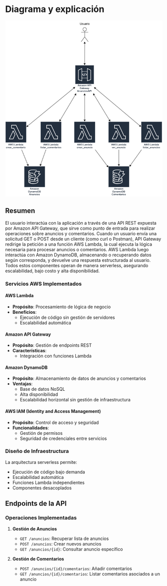 # Diagrama y explicación

![Diagrama del ejercicio](imagenes/Diagrama_anuncios.png)



## Resumen

El usuario interactúa con la aplicación a través de una API REST expuesta por Amazon API Gateway, que sirve como punto de entrada para realizar operaciones sobre anuncios y comentarios. Cuando un usuario envía una solicitud GET o POST desde un cliente (como curl o Postman), API Gateway redirige la petición a una función AWS Lambda, la cual ejecuta la lógica necesaria para procesar anuncios o comentarios. AWS Lambda luego interactúa con Amazon DynamoDB, almacenando o recuperando datos según corresponda, y devuelve una respuesta estructurada al usuario. Todos estos componentes operan de manera serverless, asegurando escalabilidad, bajo costo y alta disponibilidad.



### Servicios AWS Implementados

#### AWS Lambda
- **Propósito**: Procesamiento de lógica de negocio
- **Beneficios**:
  * Ejecución de código sin gestión de servidores
  * Escalabilidad automática 


#### Amazon API Gateway
- **Propósito**: Gestión de endpoints REST
- **Características**:
  * Integración con funciones Lambda


#### Amazon DynamoDB
- **Propósito**: Almacenamiento de datos de anuncios y comentarios
- **Ventajas**:
  * Base de datos NoSQL
  * Alta disponibilidad
  * Escalabilidad horizontal sin gestión de infraestructura

#### AWS IAM (Identity and Access Management)
- **Propósito**: Control de acceso y seguridad
- **Funcionalidades**:
  * Gestión de permisos
  * Seguridad de credenciales entre servicios



### Diseño de Infraestructura

La arquitectura serverless permite:
- Ejecución de código bajo demanda
- Escalabilidad automática
- Funciones Lambda independientes
- Componentes desacoplados


## Endpoints de la API

### Operaciones Implementadas

1. **Gestión de Anuncios**
   - `GET /anuncios`: Recuperar lista de anuncios
   - `POST /anuncios`: Crear nuevos anuncios
   - `GET /anuncios/{id}`: Consultar anuncio específico

2. **Gestión de Comentarios**
   - `POST /anuncios/{id}/comentarios`: Añadir comentarios
   - `GET /anuncios/{id}/comentarios`: Listar comentarios asociados a un anuncio





